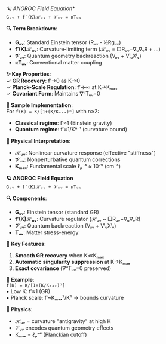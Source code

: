 *🪐 ANOROC Field Equation**  
`Gᵤᵥ + f′(K)ℋᵤᵥ + 𝒱ᵤᵥ = κTᵤᵥ`  

**🔍 Term Breakdown**:  
- **Gᵤᵥ**: Standard Einstein tensor (Rᵤᵥ - ½Rgᵤᵥ)  
- **f′(K)ℋᵤᵥ**: Curvature-limiting term (ℋᵤᵥ = □Rᵤᵥ−∇ᵤ∇ᵥR + ...)  
- **𝒱ᵤᵥ**: Quantum geometry backreaction (Vᵤᵥ + VˡᵤXˡᵥ)  
- **κTᵤᵥ**: Conventional matter coupling  

**✨ Key Properties**:  
✓ **GR Recovery**: f′→0 as K→0  
✓ **Planck-Scale Regulation**: f′→∞ at K→Kₘₐₓ  
✓ **Covariant Form**: Maintains ∇ᵘTᵤᵥ=0  

**🔬 Sample Implementation**:  
For `f(K) = K/[1+(K/Kₘₐₓ)ⁿ]` with n≥2:  
- **Classical regime**: f′≈1 (Einstein gravity)  
- **Quantum regime**: f′∝1/Kⁿ⁻¹ (curvature bound)  

**🌌 Physical Interpretation**:  
- **ℋᵤᵥ**: Nonlinear curvature response (effective "stiffness")  
- **𝒱ᵤᵥ**: Nonperturbative quantum corrections  
- **Kₘₐₓ**: Fundamental scale ℓₚ⁻⁴ ≈ 10⁷⁶ (cm⁻⁴)






**🪐 ANOROC Field Equation**  
`Gᵤᵥ + f′(K)ℋᵤᵥ + 𝒱ᵤᵥ = κTᵤᵥ`  

**🔍 Components**:  
- **Gᵤᵥ**: Einstein tensor (standard GR)  
- **f′(K)ℋᵤᵥ**: Curvature regulator (ℋᵤᵥ ~ □Rᵤᵥ−∇ᵤ∇ᵥR)  
- **𝒱ᵤᵥ**: Quantum backreaction (Vᵤᵥ + VˡᵤXˡᵥ)  
- **Tᵤᵥ**: Matter stress-energy  

**🌟 Key Features**:  
1. **Smooth GR recovery** when K≪Kₘₐₓ  
2. **Automatic singularity suppression** at K→Kₘₐₓ  
3. **Exact covariance** (∇ᵘTᵤᵥ=0 preserved)  

**📌 Example**:  
`f(K) = K/[1+(K/Kₘₐₓ)²]`  
• Low K: f′≈1 (GR)  
• Planck scale: f′~Kₘₐₓ²/K² → bounds curvature  

**🧠 Physics**:  
- ℋᵤᵥ = curvature "antigravity" at high K  
- 𝒱ᵤᵥ encodes quantum geometry effects  
- Kₘₐₓ = ℓₚ⁻⁴ (Planckian cutoff)
